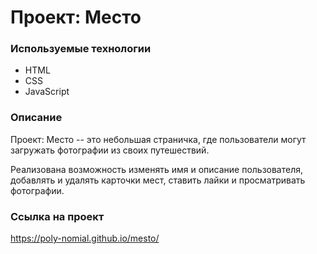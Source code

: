 # Проект: Место

### Используемые технологии

* HTML
* CSS
* JavaScript

### Описание

Проект: Место -- это небольшая страничка, где пользователи могут загружать фотографии из своих путешествий.

Реализована возможность изменять имя и описание пользователя, добавлять и удалять карточки мест, ставить лайки и просматривать фотографии.

### Ссылка на проект

https://poly-nomial.github.io/mesto/
